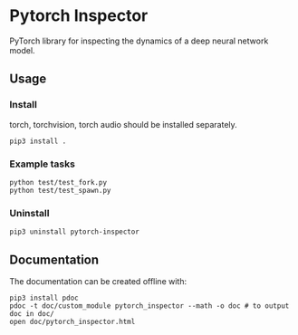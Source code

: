 # Pytorch Inspector
PyTorch library for inspecting the dynamics of a deep neural network model.

## Usage

### Install

torch, torchvision, torch audio should be installed separately.

```console
pip3 install .
```

### Example tasks

```console
python test/test_fork.py
python test/test_spawn.py
```

### Uninstall 

```console
pip3 uninstall pytorch-inspector
```

## Documentation

The documentation can be created offline with:

```
pip3 install pdoc
pdoc -t doc/custom_module pytorch_inspector --math -o doc # to output doc in doc/
open doc/pytorch_inspector.html
```